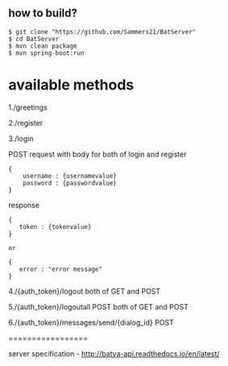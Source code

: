 how to build?
-------------

    $ git clone "https://github.com/Sammers21/BatServer"
    $ cd BatServer
    $ mvn clean package
    $ mvn spring-boot:run
    
   
available methods
=================
1./greetings
    
2./register 

3./login

POST request with body for both of login and register


    {
        username : {usernamevalue}
        password : {passwordvalue}
    }
    

    
response
 
    {
       token : {tokenvalue}      
    }
    
    or
    
    {
       error : "error message"      
    }

4./{auth_token}/logout both of GET and POST 

5./{auth_token}/logoutall POST both of GET and POST 

6./{auth_token}/messages/send/{dialog_id} POST

    
    

   

=================

server specification - http://batya-api.readthedocs.io/en/latest/
